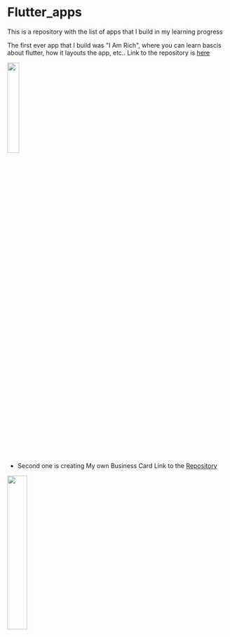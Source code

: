 # Flutter_apps
This is a repository with the list of apps that I build in my learning progress

 The first ever app that I build was "I Am Rich", where you can learn bascis about flutter, how it layouts the app,   etc..
Link to the repository is [here](https://github.com/AvinashMahanthi/I_Am_Rich)


<img src="https://user-images.githubusercontent.com/54079190/92223215-c59f4300-eebd-11ea-906a-22f13f6f80be.jpg" width="23%"></img> 

* Second one is creating My own Business Card
Link to the [Repository](https://github.com/AvinashMahanthi/Business_Card.git)


<img src="https://user-images.githubusercontent.com/54079190/92255539-1af44800-eef0-11ea-8275-03894598f304.jpg" width="30%"></img> 

